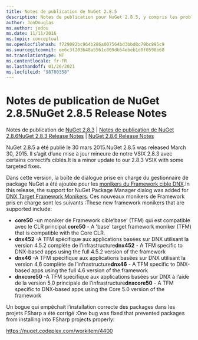```yaml
---
title: Notes de publication de NuGet 2.8.5
description: Notes de publication pour NuGet 2.8.5, y compris les problèmes connus, les correctifs de bogues, les fonctionnalités ajoutées et DCR.
author: JonDouglas
ms.author: jodou
ms.date: 11/11/2016
ms.topic: conceptual
ms.openlocfilehash: f729092bc964b286a007564bd3bbd8c79bc895c9
ms.sourcegitcommit: ee6c3f203648a5561c809db54ebeb1d0f0598b68
ms.translationtype: MT
ms.contentlocale: fr-FR
ms.lasthandoff: 01/26/2021
ms.locfileid: "98780358"
---
```

# <a name="nuget-285-release-notes"></a><span data-ttu-id="039f3-103">Notes de publication de NuGet 2.8.5</span><span class="sxs-lookup"><span data-stu-id="039f3-103">NuGet 2.8.5 Release Notes</span></span>

<span data-ttu-id="039f3-104">Notes de publication de [NuGet 2.8.3](../release-notes/nuget-2.8.3.md)  |  [Notes de publication de NuGet 2.8.6](../release-notes/nuget-2.8.6.md)</span><span class="sxs-lookup"><span data-stu-id="039f3-104">[NuGet 2.8.3 Release Notes](../release-notes/nuget-2.8.3.md) | [NuGet 2.8.6 Release Notes](../release-notes/nuget-2.8.6.md)</span></span>

<span data-ttu-id="039f3-105">NuGet 2.8.5 a été publié le 30 mars 2015.</span><span class="sxs-lookup"><span data-stu-id="039f3-105">NuGet 2.8.5 was released March 30, 2015.</span></span> <span data-ttu-id="039f3-106">Il s’agit d’une mise à jour mineure de notre VSIX 2.8.3 avec certains correctifs ciblés.</span><span class="sxs-lookup"><span data-stu-id="039f3-106">It is a minor update to our 2.8.3 VSIX with some targeted fixes.</span></span>

<span data-ttu-id="039f3-107">Dans cette version, la boîte de dialogue prise en charge du gestionnaire de package NuGet a été ajoutée pour les [monikers du Framework cible DNX](https://github.com/aspnet/dnx).</span><span class="sxs-lookup"><span data-stu-id="039f3-107">In this release, the support for NuGet Package Manager dialog was added for [DNX Target Framework Monikers](https://github.com/aspnet/dnx).</span></span>  <span data-ttu-id="039f3-108">Ces nouveaux monikers de Framework pris en charge sont les suivants :</span><span class="sxs-lookup"><span data-stu-id="039f3-108">These new framework monikers that are supported include:</span></span>

* <span data-ttu-id="039f3-109">**core50** -un moniker de Framework cible’base' (TFM) qui est compatible avec le CLR principal.</span><span class="sxs-lookup"><span data-stu-id="039f3-109">**core50** - A 'base' target framework moniker (TFM) that is compatible with the Core CLR.</span></span>
* <span data-ttu-id="039f3-110">**dnx452** -A TFM spécifique aux applications basées sur DNX utilisant la version 4.5.2 complète de l’infrastructure</span><span class="sxs-lookup"><span data-stu-id="039f3-110">**dnx452** - A TFM specific to DNX-based apps using the full 4.5.2 version of the framework</span></span>
* <span data-ttu-id="039f3-111">**dnx46** -A TFM spécifique aux applications basées sur DNX utilisant la version 4,6 complète de l’infrastructure</span><span class="sxs-lookup"><span data-stu-id="039f3-111">**dnx46** - A TFM specific to DNX-based apps using the full 4.6 version of the framework</span></span>
* <span data-ttu-id="039f3-112">**dnxcore50** -A TFM spécifique aux applications basées sur DNX à l’aide de la version 5,0 principale de l’infrastructure</span><span class="sxs-lookup"><span data-stu-id="039f3-112">**dnxcore50** - A TFM specific to DNX-based apps using the Core 5.0 version of the framework</span></span>

<span data-ttu-id="039f3-113">Un bogue qui empêchait l’installation correcte des packages dans les projets FSharp a été corrigé :</span><span class="sxs-lookup"><span data-stu-id="039f3-113">One bug was fixed that prevented packages from installing into FSharp projects properly:</span></span>

https://nuget.codeplex.com/workitem/4400